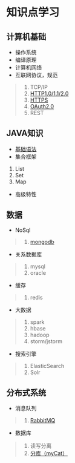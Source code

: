 # 知识点学习
## 计算机基础
* 操作系统
* 编译原理
* 计算机网络
* 互联网协议，规范
>1. TCP/IP
>2. [HTTP1.0/1.1/2.0](./computer-base/internet-protocol&specification/http.md)
>3. [HTTPS](./computer-base/internet-protocol&specification/https.md)
>4. [OAuth2.0](./computer-base/internet-protocol&specification/OAuth2.0.md)
>5. REST

## JAVA知识
* [基础语法](./java-knowledge/basic-grammar.md)
* 集合框架

1. List
2. Set
3. Map

* 高级特性

## 数据
* NoSql
>1. [mongodb](./data/nosql/mongodb.md)

* 关系数据库
>1. mysql
>2. oracle

* 缓存
>1. redis

* 大数据
>1. spark
>1. hbase
>1. hadoop
>1. storm/jstorm

* 搜索引擎
>1. ElasticSearch
>1. Solr

## 分布式系统
* 消息队列
>1. [RabbitMQ](./distributed-system/MQ/RabbitMQ.md)
* 数据库
>1. 读写分离
>2. [分库（myCat）](./distributed-system/DB/depots.md)